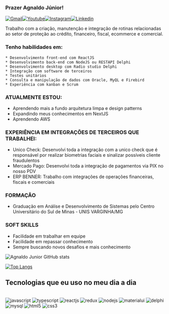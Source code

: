 ### Prazer Agnaldo Júnior!

[![Gmail](https://img.shields.io/badge/Gmail-D14836?style=for-the-badge&logo=gmail&logoColor=white)](#)[![Youtube](https://img.shields.io/badge/YouTube-FF0000?style=for-the-badge&logo=youtube&logoColor=white)](https://www.youtube.com/channel/UCN4KIhL-9ff5XcVNo0Cu0LQ/featured)[![Instagram](https://img.shields.io/badge/Instagram-E4405F?style=for-the-badge&logo=instagram&logoColor=white)](https://www.instagram.com/agnaldocjr98/)[![Linkedin](https://img.shields.io/badge/LinkedIn-0077B5?style=for-the-badge&logo=linkedin&logoColor=white)](#)

Trabalho com a criação, manutenção e integração de rotinas relacionadas ao setor de proteção ao crédito, financeiro, fiscal, ecommerce e comercial.

### Tenho habilidades em:
    * Desenvolvimento front-end com ReactJS
    * Desenvolvimento back-end com NodeJS ou RESTAPI Delphi
    * Desenvolvimento desktop com Radio studio Delphi
    * Integração com software de terceiros
    * Testes unitários
    * Consulta e manipulação de dados com Oracle, MyQL e Firebird
    * Experiência com kanban e Scrum
 
 ### ATUALMENTE ESTOU:
 
 *  Aprendendo mais a fundo arquitetura limpa e design patterns
 *  Expandindo meus conhecimentos em NextJS
 *  Aprendendo AWS

 ### EXPERIÊNCIA EM INTEGRAÇÕES DE TERCEIROS QUE TRABALHEI:
 
 * Unico Check: Desenvolvi toda a integração com a unico check que é responsável por realizar biometrias faciais e sinalizar possíveis cliente fraudulentos
 * Mercado Pago: Desenvolvi toda a integração de pagamentos via PIX no nosso PDV  
 * ERP BENNER: Trabalho com integrações de operações financeiras, fiscais e comerciais

### FORMAÇÃO
   * Graduação em Análise e Desenvolvimento de Sistemas pelo Centro Universitário do Sul de Minas - UNIS VARGINHA/MG 

### SOFT SKILLS
   *  Facilidade em trabalhar em equipe
   *  Facilidade em repassar conhecimento
   *  Sempre buscando novos desafios e mais conhecimento

![Agnaldo Junior GitHub stats](https://github-readme-stats.vercel.app/api?username=agnaldocjr98&show_icons=true&theme=dracula)

[![Top Langs](https://github-readme-stats.vercel.app/api/top-langs/?username=agnaldocjr98&layout=compact)](https://github.com/agnaldocjr98/github-readme-stats)

## Tecnologias que eu uso no meu dia a dia

<div style="display: inline_block"></br>
    <img alt="javascript" src="https://img.shields.io/badge/JavaScript-F7DF1E?style=for-the-badge&logo=javascript&logoColor=black"/>
    <img alt="typescript" src="https://img.shields.io/badge/TypeScript-007ACC?style=for-the-badge&logo=typescript&logoColor=white"/>
    <img alt="reactjs" src="https://img.shields.io/badge/React-20232A?style=for-the-badge&logo=react&logoColor=61DAFB"/>
    <img alt="redux" src="https://img.shields.io/badge/Redux-593D88?style=for-the-badge&logo=redux&logoColor=white"/>
    <img alt="nodejs" src="https://img.shields.io/badge/Node.js-43853D?style=for-the-badge&logo=node.js&logoColor=white"/>
    <img alt="materialui" src="https://img.shields.io/badge/Material--UI-0081CB?style=for-the-badge&logo=material-ui&logoColor=white"/>
 <img alt="delphi" src="https://img.shields.io/badge/Delphi_RAD_Studio-B22222?style=for-the-badge&logo=delphi&logoColor=white"/> 
  <img alt="mysql" src="https://img.shields.io/badge/MySQL-00000F?style=for-the-badge&logo=mysql&logoColor=white"/>     
  <img alt="html5" src="https://img.shields.io/badge/HTML5-E34F26?style=for-the-badge&logo=html5&logoColor=white"/>
    <img alt="css3" src="https://img.shields.io/badge/CSS3-1572B6?style=for-the-badge&logo=css3&logoColor=white"/>  
</div></br>

